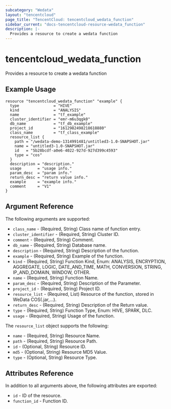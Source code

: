 ```yaml
---
subcategory: "Wedata"
layout: "tencentcloud"
page_title: "TencentCloud: tencentcloud_wedata_function"
sidebar_current: "docs-tencentcloud-resource-wedata_function"
description: |-
  Provides a resource to create a wedata function
---
```


# tencentcloud_wedata_function

Provides a resource to create a wedata function

## Example Usage

```hcl
resource "tencentcloud_wedata_function" "example" {
  type               = "HIVE"
  kind               = "ANALYSIS"
  name               = "tf_example"
  cluster_identifier = "emr-m6u3qgk0"
  db_name            = "tf_db_example"
  project_id         = "1612982498218618880"
  class_name         = "tf_class_example"
  resource_list {
    path = "/wedata-demo-1314991481/untitled3-1.0-SNAPSHOT.jar"
    name = "untitled3-1.0-SNAPSHOT.jar"
    id   = "5b28bcdf-a0e6-4022-927d-927d399c4593"
    type = "cos"
  }
  description = "description."
  usage       = "usage info."
  param_desc  = "param info."
  return_desc = "return value info."
  example     = "example info."
  comment     = "V1"
}
```

## Argument Reference

The following arguments are supported:

* `class_name` - (Required, String) Class name of function entry.
* `cluster_identifier` - (Required, String) Cluster ID.
* `comment` - (Required, String) Comment.
* `db_name` - (Required, String) Database name.
* `description` - (Required, String) Description of the function.
* `example` - (Required, String) Example of the function.
* `kind` - (Required, String) Function Kind, Enum: ANALYSIS, ENCRYPTION, AGGREGATE, LOGIC, DATE_AND_TIME, MATH, CONVERSION, STRING, IP_AND_DOMAIN, WINDOW, OTHER.
* `name` - (Required, String) Function Name.
* `param_desc` - (Required, String) Description of the Parameter.
* `project_id` - (Required, String) Project ID.
* `resource_list` - (Required, List) Resource of the function, stored in WeData COS(.jar,...).
* `return_desc` - (Required, String) Description of the Return value.
* `type` - (Required, String) Function Type, Enum: HIVE, SPARK, DLC.
* `usage` - (Required, String) Usage of the function.

The `resource_list` object supports the following:

* `name` - (Required, String) Resource Name.
* `path` - (Required, String) Resource Path.
* `id` - (Optional, String) Resource ID.
* `md5` - (Optional, String) Resource MD5 Value.
* `type` - (Optional, String) Resource Type.

## Attributes Reference

In addition to all arguments above, the following attributes are exported:

* `id` - ID of the resource.
* `function_id` - Function ID.



